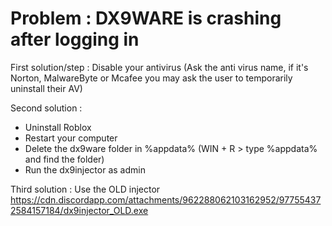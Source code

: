 # Problem : DX9WARE is crashing after logging in
First solution/step : Disable your antivirus (Ask the anti virus name, if it's Norton, MalwareByte or Mcafee you may ask the user to temporarily uninstall their AV)

Second solution :
- Uninstall Roblox
- Restart your computer
- Delete the dx9ware folder in %appdata% (WIN + R > type %appdata% and find the folder)
- Run the dx9injector as admin

Third solution : Use the OLD injector https://cdn.discordapp.com/attachments/962288062103162952/977554372584157184/dx9injector_OLD.exe
